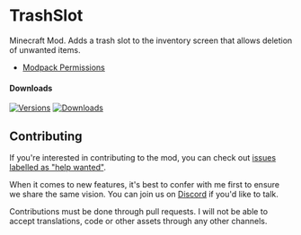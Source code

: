 # TrashSlot

Minecraft Mod. Adds a trash slot to the inventory screen that allows deletion of unwanted items.

- [Modpack Permissions](https://mods.twelveiterations.com/permissions)

#### Downloads

[![Versions](http://cf.way2muchnoise.eu/versions/235577_latest.svg)](https://minecraft.curseforge.com/projects/trashslot) [![Downloads](http://cf.way2muchnoise.eu/full_235577_downloads.svg)](https://minecraft.curseforge.com/projects/trashslot)

## Contributing

If you're interested in contributing to the mod, you can check out [issues labelled as "help wanted"](https://github.com/TwelveIterationMods/TrashSlot/issues?q=is%3Aopen+is%3Aissue+label%3A%22help+wanted%22). 

When it comes to new features, it's best to confer with me first to ensure we share the same vision. You can join us on [Discord](https://discord.gg/VAfZ2Nau6j) if you'd like to talk.

Contributions must be done through pull requests. I will not be able to accept translations, code or other assets through any other channels.
